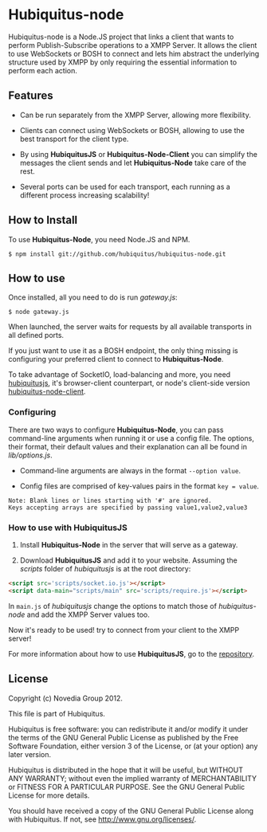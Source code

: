 # Hubiquitus-node

Hubiquitus-node is a Node.JS project that links a client that wants to perform
Publish-Subscribe operations to a XMPP Server. It allows the client to use 
WebSockets or BOSH to connect and lets him abstract the underlying structure
used by XMPP by only requiring the essential information to perform each action.

## Features

* Can be run separately from the XMPP Server, allowing more flexibility.

* Clients can connect using WebSockets or BOSH, allowing to use the best 
transport for the client type.

* By using **HubiquitusJS**  or **Hubiquitus-Node-Client** you can simplify the
messages the client sends and let **Hubiquitus-Node** take care of the rest.

* Several ports can be used for each transport, each running as a different
process increasing scalability!

## How to Install

To use **Hubiquitus-Node**, you need Node.JS and NPM.

```
$ npm install git://github.com/hubiquitus/hubiquitus-node.git	
```

## How to use

Once installed, all you need to do is run *gateway.js*:

```	
$ node gateway.js
```

When launched, the server waits for requests by all available transports
in all defined ports.

If you just want to use it as a BOSH endpoint, the only thing missing is
configuring your preferred client to connect to **Hubiquitus-Node**.

To take advantage of SocketIO, load-balancing and more, you need 
[hubiquitusjs](https://github.com/hubiquitus/hubiquitusjs), it's browser-client
counterpart, or node's client-side version 
[hubiquitus-node-client](https://github.com/hubiquitus/hubiquitus-node-client).

### Configuring

There are two ways to configure **Hubiquitus-Node**, you can pass command-line
arguments when running it or use a config file. The options, their format, 
their default values and their explanation can all be found in *lib/options.js*.

* Command-line arguments are always in the format `--option value`.

* Config files are comprised of key-values pairs in the format `key = value`.

```
Note: Blank lines or lines starting with '#' are ignored. 
Keys accepting arrays are specified by passing value1,value2,value3
```

### How to use with HubiquitusJS

1. Install **Hubiquitus-Node** in the server that will serve as a gateway.

2. Download **HubiquitusJS** and add it to your website. Assuming the *scripts*
folder of *hubiquitusjs* is at the root directory:

```html
<script src='scripts/socket.io.js'></script>
<script data-main="scripts/main" src='scripts/require.js'></script>
```

In `main.js` of *hubiquitusjs* change the options to match those of 
*hubiquitus-node* and add the XMPP Server values too.

Now it's ready to be used! try to connect from your client to the XMPP server!

For more information about how to use **HubiquitusJS**, go to the 
[repository](https://github.com/hubiquitus/hubiquitusjs).

## License 

Copyright (c) Novedia Group 2012.

This file is part of Hubiquitus.

Hubiquitus is free software: you can redistribute it and/or modify
it under the terms of the GNU General Public License as published by
the Free Software Foundation, either version 3 of the License, or
(at your option) any later version.

Hubiquitus is distributed in the hope that it will be useful,
but WITHOUT ANY WARRANTY; without even the implied warranty of
MERCHANTABILITY or FITNESS FOR A PARTICULAR PURPOSE.  See the
GNU General Public License for more details.

You should have received a copy of the GNU General Public License
along with Hubiquitus.  If not, see <http://www.gnu.org/licenses/>.
